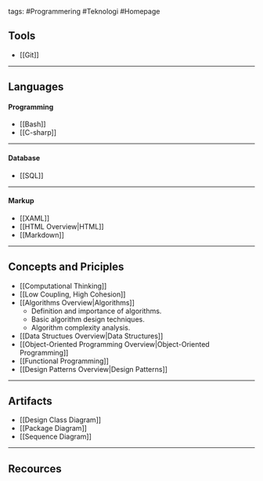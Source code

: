 tags: #Programmering #Teknologi #Homepage

## Tools
- [[Git]]

---

## Languages
#### Programming
- [[Bash]]
- [[C-sharp]]

---

#### Database
- [[SQL]]

---

#### Markup
- [[XAML]]
- [[HTML Overview|HTML]]
- [[Markdown]]

---

## Concepts and Priciples
- [[Computational Thinking]]
- [[Low Coupling, High Cohesion]]
- [[Algorithms Overview|Algorithms]]
	- Definition and importance of algorithms.
	- Basic algorithm design techniques.
	- Algorithm complexity analysis.
- [[Data Structues Overview|Data Structures]]
- [[Object-Oriented Programming Overview|Object-Oriented Programming]]
- [[Functional Programming]]
- [[Design Patterns Overview|Design Patterns]]

---

## Artifacts
- [[Design Class Diagram]]
- [[Package Diagram]]
- [[Sequence Diagram]]

---

## Recources
